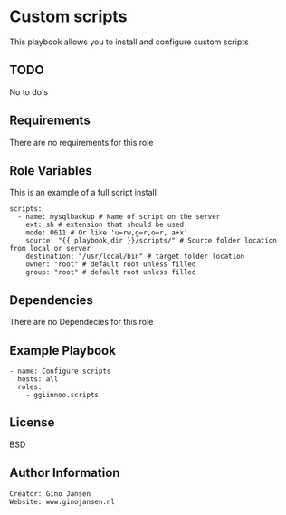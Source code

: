 Custom scripts
=========

This playbook allows you to install and configure custom scripts

TODO
----

No to do's

Requirements
------------

There are no requirements for this role


Role Variables
--------------

This is an example of a full script install

    scripts:
      - name: mysqlbackup # Name of script on the server
        ext: sh # extension that should be used
        mode: 0611 # Or like 'u=rw,g=r,o=r, a+x'
        source: "{{ playbook_dir }}/scripts/" # Source folder location from local or server
        destination: "/usr/local/bin" # target folder location
        owner: "root" # default root unless filled
        group: "root" # default root unless filled

Dependencies
------------

There are no Dependecies for this role

Example Playbook
----------------

    - name: Configure scripts
      hosts: all
      roles:
        - ggiinnoo.scripts

License
-------

BSD

Author Information
------------------

    Creator: Gino Jansen
    Website: www.ginojansen.nl
